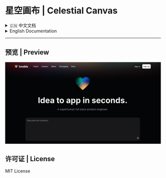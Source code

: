 # 星空画布 | Celestial Canvas

<details>
<summary>🇨🇳 中文文档</summary>

## 项目简介

星空画布是一个互动性的网页艺术项目，它创造了一个充满活力的星空环境，让用户能够与星空中的粒子进行互动。每个光点都会对鼠标移动产生反应，创造出梦幻般的视觉效果。

### 特色功能

- 🌟 600个动态星空粒子
- 🎨 流光溢彩的渐变文字效果
- 🖱️ 鼠标互动效果
- 📱 完全响应式设计
- ✨ 平滑的动画效果

### 技术栈

- Vite - 现代前端构建工具
- TypeScript - 类型安全的 JavaScript
- React - 用户界面框架
- Tailwind CSS - 实用优先的 CSS 框架
- shadcn/ui - 精美的 UI 组件库

### 如何运行

1. **安装依赖**
```bash
npm install
```

2. **启动开发服务器**
```bash
npm run dev
```

3. **构建生产版本**
```bash
npm run build
```

### 项目结构

```
src/
├── components/     # 组件目录
│   └── StarryCanvas.tsx    # 星空画布组件
├── pages/          # 页面目录
│   └── Index.tsx   # 主页面
└── index.css       # 全局样式
```

### 使用说明

- 移动鼠标/触摸屏幕来与星星互动
- 观察文字的星空渐变效果
- 享受流畅的动画体验

</details>

<details>
<summary>English Documentation</summary>

## Project Overview

Celestial Canvas is an interactive web art project that creates a dynamic starry environment where users can interact with particles in the night sky. Each point of light responds to mouse movement, creating a dreamy visual experience.

### Features

- 🌟 600 Dynamic Star Particles
- 🎨 Gradient Text Effects
- 🖱️ Mouse Interaction
- 📱 Fully Responsive Design
- ✨ Smooth Animations

### Tech Stack

- Vite - Modern Frontend Build Tool
- TypeScript - Typed JavaScript
- React - UI Framework
- Tailwind CSS - Utility-First CSS Framework
- shadcn/ui - Beautiful UI Components

### Getting Started

1. **Install Dependencies**
```bash
npm install
```

2. **Start Development Server**
```bash
npm run dev
```

3. **Build for Production**
```bash
npm run build
```

### Project Structure

```
src/
├── components/     # Components Directory
│   └── StarryCanvas.tsx    # Starry Canvas Component
├── pages/          # Pages Directory
│   └── Index.tsx   # Main Page
└── index.css       # Global Styles
```

### Usage Guide

- Move your mouse/touch the screen to interact with stars
- Observe the starry gradient text effects
- Enjoy the smooth animations

</details>

---

## 预览 | Preview

![星空画布预览](public/og-image.png)

## 许可证 | License

MIT License
